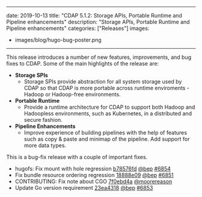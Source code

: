 
---
date: 2019-10-13
title: "CDAP 5.1.2: Storage APIs, Portable Runtime and Pipeline enhancements"
description: "Storage APIs, Portable Runtime and Pipeline enhancements"
categories: ["Releases"]
images:
- images/blog/hugo-bug-poster.png

---

This release introduces a number of new features, improvements, and bug fixes to CDAP. Some of the main highlights of the release are:

* **Storage SPIs**
  * Storage SPIs provide abstraction for all system storage used by CDAP so that CDAP is more portable across runtime enviroments - Hadoop or Hadoop-free environments.
* **Portable Runtime**
  * Provide a runtime architecture for CDAP to support both Hadoop and Hadoopless environments, such as Kubernetes, in a distributed and secure fashion.
* **Pipeline Enhancements**
  * Improve experience of building pipelines with the help of features such as copy & paste and minimap of the pipeline. Add support for more data types.	

This is a bug-fix release with a couple of important fixes.

* hugofs: Fix mount with hole regression [b78576fd](https://github.com/gohugoio/hugo/commit/b78576fd38a76bbdaab5ad21228c8e5a559090b1) [@bep](https://github.com/bep) [#6854](https://github.com/gohugoio/hugo/issues/6854)
* Fix bundle resource ordering regression [18888e09](https://github.com/gohugoio/hugo/commit/18888e09bbb5325bdd63f2cd93116ff490dd37ab) [@bep](https://github.com/bep) [#6851](https://github.com/gohugoio/hugo/issues/6851)
* CONTRIBUTING: Fix note about CGO [7f0ebd4a](https://github.com/gohugoio/hugo/commit/7f0ebd4a3c9e016afddc2cf5e7dfe6a820aa099a) [@moorereason](https://github.com/moorereason) 
* Update Go version requirement [23ea4318](https://github.com/gohugoio/hugo/commit/23ea43180b84e35d99e88083a83e7ca1916b3b36) [@bep](https://github.com/bep) [#6853](https://github.com/gohugoio/hugo/issues/6853)



